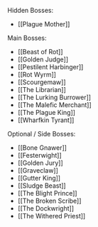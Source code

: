 

Hidden Bosses:

- [[Plague Mother]]


Main Bosses:

- [[Beast of Rot]]
- [[Golden Judge]]
- [[Pestilent Harbinger]]
- [[Rot Wyrm]]
- [[Scourgemaw]]
- [[The Librarian]]
- [[The Lurking Burrower]]
- [[The Malefic Merchant]]
- [[The Plague King]]
- [[Wharfkin Tyrant]]


Optional / Side Bosses:

- [[Bone Gnawer]]
- [[Festerwight]]
- [[Golden Jury]]
- [[Graveclaw]]
- [[Gutter King]]
- [[Sludge Beast]]
- [[The Blight Prince]]
- [[The Broken Scribe]]
- [[The Dockwright]]
- [[The Withered Priest]]
